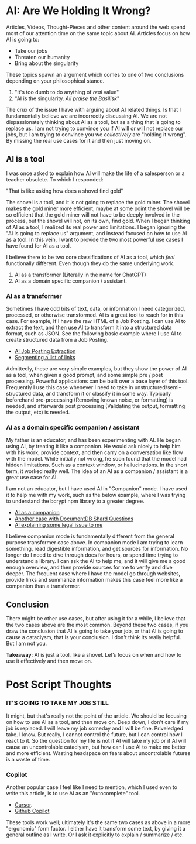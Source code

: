 # AI: Are We Holding It Wrong?

Articles, Videos, Thought-Pieces and other content around the web spend most of our attention time on the same topic about AI. Articles focus on how AI is going to:

- Take our jobs
- Threaten our humanity
- Bring about the singularity

These topics spawn an argument which comes to one of two conclusions depending on your philosophical stance.

1. "It's too dumb to do anything of _real_ value"
2. "AI is the singularity. _All praise the Basilisk_"

The crux of the issue I have with arguing about AI related things. Is that I fundamentally believe we are incorrectly discussing AI. We are not dispassionately thinking about AI as a tool, but as a thing that is going to replace us. I am not trying to convince you if AI will or will not replace our jobs, but I am trying to convince you we _collectively_ are "holding it wrong". By missing the real use cases for it and then just moving on.

## AI is a tool

I was once asked to explain how AI will make the life of a salesperson or a teacher obsolete. To which I responded:

"That is like asking how does a shovel find gold"

The shovel is a tool, and it is not going to replace the gold miner. The shovel makes the gold miner more efficient, maybe at some point the shovel will be so efficient that the gold miner will not have to be deeply involved in the process, but the shovel will not, on its own, find gold. When I began thinking of AI as a tool, I realized its real power and limitations. I began ignoring the "AI is going to replace us" argument, and instead focused on how to use AI as a tool. In this vein, I want to provide the two most powerful use cases I have found for AI as a tool. 

I believe there to be two core classifications of AI as a tool, which _feel_ functionally different. Even though they do the same underlying work.

1. AI as a transformer (Literally in the name for ChatGPT)
2. AI as a domain specific companion / assistant.

### AI as a transformer

Sometimes I have odd bits of text, data, or information I need categorized, processed, or otherwise transformed. AI is a great tool to reach for in this case. For example, If I have the raw HTML of a Job Posting. I can use AI to extract the text, and then use AI to transform it into a structured data format, such as JSON. See the following basic example where I use AI to create structured data from a Job Posting.

- [AI Job Posting Extraction](https://chatgpt.com/share/675905c9-6cd0-8007-a986-fadc14233b7a)
- [Segmenting a list of links](https://chatgpt.com/share/67590e9a-0818-8007-97cc-3eea4ccc0577)

Admittedly, these are very simple examples, but they show the power of AI as a tool, when given a good prompt, and some simple pre / post processing. Powerful applications can be built over a base layer of this tool. Frequently I use this case whenever I need to take in unstructured/semi-structured data, and transform it or classify it in some way. Typically beforehand pre-processing (Removing known noise, or formatting) is needed, and afterwards post processing (Validating the output, formatting the output, etc) is needed.

### AI as a domain specific companion / assistant

My father is an educator, and has been experimenting with AI. He began using AI, by treating it like a companion. He would ask nicely to help him with his work, provide context, and then carry on a conversation like flow with the model. While initially not wrong, he soon found that the model had hidden limitations. Such as a context window, or hallucinations. In the short term, it worked really well. The idea of an AI as a companion / assistant is a great use case for AI.

I am not an educator, but I have used AI in "Companion" mode. I have used it to help me with my work, such as the below example, where I was trying to understand the bcrypt npm library to a greater degree.

- [AI as a companion](https://chatgpt.com/share/67590689-f9a4-8007-a799-c90611b2683e)
- [Another case with DocumentDB Shard Questions](https://chatgpt.com/share/67590e4b-6cdc-8007-8846-995325a0fe47)
- [AI explaining some legal issue to me](https://chatgpt.com/share/67591073-1288-8007-9740-b0c2f78477ab)

I believe companion mode is fundamentally different from the general purpose transformer case above. In companion mode I am trying to learn something, read digestible information, and get sources for information. No longer do I need to dive through docs for hours, or spend time trying to understand a library. I can ask the AI to help me, and it will give me a good enough overview, and then provide sources for me to verify and dive deeper. The frequent case where I have the model go through websites, provide links and summarize information makes this case feel more like a companion than a transformer.

## Conclusion

There might be other use cases, but after using it for a while, I believe that the two cases above are the most common. Beyond these two cases, if you draw the conclusion that AI is going to take your job, or that AI is going to cause a cataclysm, that is your conclusion. I don't think its really helpful. But I am not you.  

**Takeaway**: AI is just a tool, like a shovel. Let’s focus on when and how to use it effectively and then move on.


# Post Script Thoughts

###  IT'S GOING TO TAKE MY JOB STILL

It might, but that's really not the point of the article. We should be focusing on how to use AI as a tool, and then move on. Deep down, I don't care if my job is replaced. I will leave my job someday and I will be fine. Priveledged take. I know. But really, I cannot control the future, but I can control how I react to it. So the question for my life is not if AI will take my job or if AI will cause an uncontrolable cataclysm, but how can I use AI to make me better and more efficient. Wasting headspace on fears about uncontrolable futures is a waste of time.

### Copilot

Another popular case I feel like I need to mention, which I used even to write this article, is to use AI as an "Autocomplete" tool.

- [Cursor](https://www.cursor.com/).
- [Github Copilot](https://github.com/features/copilot)

These tools work well; ultimately it's the same two cases as above in a more "ergonomic" form factor. I either have it transform some text, by giving it a general outline as I write. Or I ask it explicitly to explain / summarize / etc.
